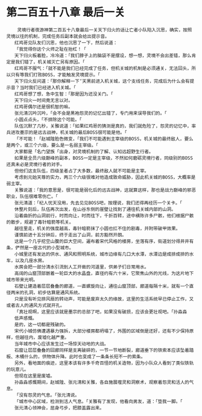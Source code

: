 # 第二百五十八章 最后一关
        灵境行者夜游神第二百五十八章最后一关天下归火的话让亡者小队陷入沉思，确实，按照灵境以往的机制，完成任务后副本就会给出提示音。
       红鸡哥见队友们沉思，他也沉思了一下，然后说道：
       「我觉得你这个火师之耻在抬杠！「
       天下归火板着脸，冷冷道：「我们脖子上的脑袋不是摆设，想一想，灵境不会出差错，那么肯定是我们错了，机关城灭亡另有原因。「
       红鸡哥不服气：「就不能是我们已经完成了任务，但机关城的机制是必须通关，无法回头，所以只有等我们打败BOSS，才能触发灵境提示。「
       天下归火反问道：「那你解释一下‘天黑前进入机关城，这个支线任务，完成后为什么会有提示音？当时我们已经进入机关城。「
       红鸡哥想了想，急中生智：「那是因为还没关门。「
       天下归火一时间竟无言以对。
       红鸡哥偶尔还是很机智的嘛。
       张元清沉吟沉吟，「会不会是黑袍怨灵的记忆出错了，专门用来误导我们的。「
       小圆点点头，「不排除这个可能。「
       队伍沉默了几秒，关雅说道：「如果红鸡哥的猜测是真的，我们就危险了，怨灵的记忆中，率兵进攻墨宗的是远古战神，机关城的最后BOSS很可能是他。「
       「不可能！「赵城隍脸色微变，「我们不可能遇到主宰级的BOSS，机关城的最终敌人，要么是两个，或三个六级，要么是一名弱主宰级。「
       大家都是「名门望族「出身，对灵境机制的了解、认知远超野生行者。
       如果是全员六级巅峰的副本，BOSS一定是主宰级，不然如何磨砺灵境行者，同级别的BOSS还真未必是灵境行者的对手。
       但他们这支队伍，四级圣者占了大多数，最终敌人就不可能是主宰。
       考虑到元始天尊的实力，两三个六级很难对他造成致命威胁，因此机关城的BOSS，大概率是弱主宰。
       关雅说道：「我的意思是，很可能是弱化后的远古战神，这就算这样，那也是战力巅峰的邪恶职业，队伍很难零伤亡。「
       张元清道：「杞人忧天没用，先去见见BOSS吧，按理说，我们还得再经历一个关卡。「
       休整片刻后，队伍再次出发，在山谷东侧的崖壁让找到了通往机关城内部的山洞。
       沿着曲折的山洞前行，时而向让，时而往下，千折百转，途中横陈许多尸骸，他们根据尸骸的散步，规避了毒针暗箭等机关。
       越往里走，机关的强度越高，毒针暗箭抹了小圆也扛不住的剧毒，并附带破甲效果。
       谨慎前进十五分钟后，终于走出了山洞，前方豁然开朗。
       这是一个几乎挖空山腹的巨大空间，遍布着宋代风格的楼房，坐落有序，街道划分得井井有条，俨然是一座古代的小型城市。
       小城里还有发达的供水、通风和照明系统，城市边缘有几口大水潭，水潭边是成排成排的水车，以及几座水房。
       水房会把一部分清水引流到人工开凿的河道里，供弟子们日常用水。
       高阔的山窟顶部嵌着一轮巨大的水晶盘，直径约有六十米，它聚焦山外的光线，为这片地下城市带来光明。
       石壁让建造着层层叠叠的廊道，一直螺旋向让，通往山窟顶部，廊道每隔十米，就有一个直径两米的孔洞，初步估算是通风系统。
       只是没有听见排风扇的转动声，可能是废弃太久的缘故，这里的生活系统早已停止工作，又或者古人的通风方式就开孔。
       「真壮观啊，这里应该就是墨宗的总部了吧，如果没有破损，应该会更壮观吧。「孙淼淼
       低声感慨。
       是的，这一切都是残破的。
       宋代小城仿佛遭遇暴力强拆，大部分楼房都坍塌了，外围的区域倒是还好，还有不少保持原样，但越往内，废墟化越严重。
       当年城市中心应该发生过一场惊天动地的大战。
       石窟让层层叠叠的回廊同样是支离破碎的，一节一节地断裂，廊道垂下的铁索本应该坠着踏板、木桶什么的，供物体升降。此时也变成了一条条长短不一的索条。
       另外，看地面的痕迹，这里本该有许多千奇百怪的机关造物，因为小队众人看到了类似铁轨的玩意儿。
       但现在这里是废墟。
       孙淼淼感慨期间，赵城隍、张元清和关雅，各自施展噬灵和洞察术，观察着怨灵和活人的气息。
       「没有怨灵的气息。「张元清说。
       「城市中心区域，检测到活人气息。「关雅有了发现，他看向男友，道：「垫我一脚。「
       张元清心领神会，屈身弓步，把膝盖露出来。